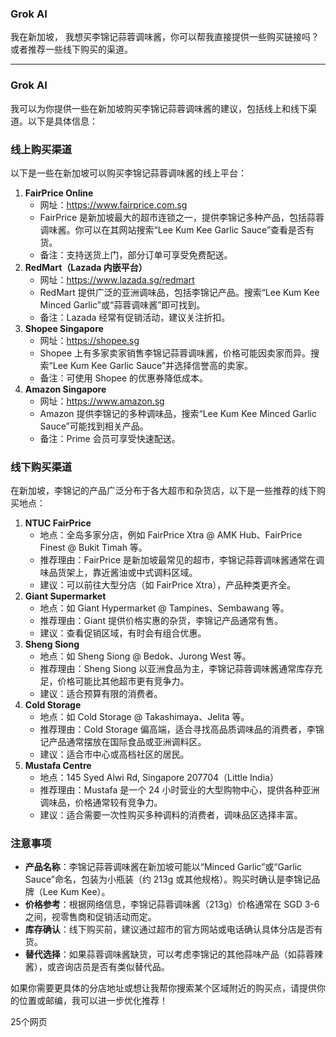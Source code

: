 ### Grok AI

<div class="thinking-container"></div><div class="response-content-markdown [&amp;_a]:text-current [&amp;_a:hover]:text-primary [&amp;_a:hover]:decoration-primary [&amp;_a]:underline [&amp;_a]:decoration-primary/30 [&amp;_a]:underline-offset-2 [&amp;_h2:first-child]:mt-0 [&amp;_h3:first-child]:mt-0 [&amp;_h4:first-child]:mt-0"><p dir="auto" class="break-words" style="white-space: pre-wrap;">我在新加坡， 我想买李锦记蒜蓉调味酱，你可以帮我直接提供一些购买链接吗？或者推荐一些线下购买的渠道。</p></div><section class="inline-media-container flex flex-col gap-1"></section><section class="auth-notification flex flex-col gap-1"></section>

---

### Grok AI

<div class="thinking-container"></div><div class="response-content-markdown [&amp;_a]:text-current [&amp;_a:hover]:text-primary [&amp;_a:hover]:decoration-primary [&amp;_a]:underline [&amp;_a]:decoration-primary/30 [&amp;_a]:underline-offset-2 [&amp;_h2:first-child]:mt-0 [&amp;_h3:first-child]:mt-0 [&amp;_h4:first-child]:mt-0"><p dir="auto" class="break-words" style="white-space: pre-wrap;">我可以为你提供一些在新加坡购买李锦记蒜蓉调味酱的建议，包括线上和线下渠道。以下是具体信息：</p>
<h3 dir="auto" class="">线上购买渠道</h3>
<p dir="auto" class="break-words" style="white-space: pre-wrap;">以下是一些在新加坡可以购买李锦记蒜蓉调味酱的线上平台：</p>
<ol dir="auto" class="marker:text-secondary">
<li class="break-words"><strong>FairPrice Online</strong>
<ul dir="auto" class="marker:text-secondary">
<li class="break-words">网址：<a href="https://www.fairprice.com.sg" target="_blank" rel="noopener noreferrer">https://www.fairprice.com.sg</a></li>
<li class="break-words">FairPrice 是新加坡最大的超市连锁之一，提供李锦记多种产品，包括蒜蓉调味酱。你可以在其网站搜索“Lee Kum Kee Garlic Sauce”查看是否有货。</li>
<li class="break-words">备注：支持送货上门，部分订单可享受免费配送。</li>
</ul>
</li>
<li class="break-words"><strong>RedMart（Lazada 内嵌平台）</strong>
<ul dir="auto" class="marker:text-secondary">
<li class="break-words">网址：<a href="https://www.lazada.sg/redmart" target="_blank" rel="noopener noreferrer">https://www.lazada.sg/redmart</a></li>
<li class="break-words">RedMart 提供广泛的亚洲调味品，包括李锦记产品。搜索“Lee Kum Kee Minced Garlic”或“蒜蓉调味酱”即可找到。</li>
<li class="break-words">备注：Lazada 经常有促销活动，建议关注折扣。</li>
</ul>
</li>
<li class="break-words"><strong>Shopee Singapore</strong>
<ul dir="auto" class="marker:text-secondary">
<li class="break-words">网址：<a href="https://shopee.sg" target="_blank" rel="noopener noreferrer">https://shopee.sg</a></li>
<li class="break-words">Shopee 上有多家卖家销售李锦记蒜蓉调味酱，价格可能因卖家而异。搜索“Lee Kum Kee Garlic Sauce”并选择信誉高的卖家。</li>
<li class="break-words">备注：可使用 Shopee 的优惠券降低成本。</li>
</ul>
</li>
<li class="break-words"><strong>Amazon Singapore</strong>
<ul dir="auto" class="marker:text-secondary">
<li class="break-words">网址：<a href="https://www.amazon.sg" target="_blank" rel="noopener noreferrer">https://www.amazon.sg</a></li>
<li class="break-words">Amazon 提供李锦记的多种调味品，搜索“Lee Kum Kee Minced Garlic Sauce”可能找到相关产品。</li>
<li class="break-words">备注：Prime 会员可享受快速配送。</li>
</ul>
</li>
</ol>
<h3 dir="auto" class="">线下购买渠道</h3>
<p dir="auto" class="break-words" style="white-space: pre-wrap;">在新加坡，李锦记的产品广泛分布于各大超市和杂货店，以下是一些推荐的线下购买地点：</p>
<ol dir="auto" class="marker:text-secondary">
<li class="break-words"><strong>NTUC FairPrice</strong>
<ul dir="auto" class="marker:text-secondary">
<li class="break-words">地点：全岛多家分店，例如 FairPrice Xtra @ AMK Hub、FairPrice Finest @ Bukit Timah 等。</li>
<li class="break-words">推荐理由：FairPrice 是新加坡最常见的超市，李锦记蒜蓉调味酱通常在调味品货架上，靠近酱油或中式调料区域。</li>
<li class="break-words">建议：可以前往大型分店（如 FairPrice Xtra），产品种类更齐全。</li>
</ul>
</li>
<li class="break-words"><strong>Giant Supermarket</strong>
<ul dir="auto" class="marker:text-secondary">
<li class="break-words">地点：如 Giant Hypermarket @ Tampines、Sembawang 等。</li>
<li class="break-words">推荐理由：Giant 提供价格实惠的杂货，李锦记产品通常有售。</li>
<li class="break-words">建议：查看促销区域，有时会有组合优惠。</li>
</ul>
</li>
<li class="break-words"><strong>Sheng Siong</strong>
<ul dir="auto" class="marker:text-secondary">
<li class="break-words">地点：如 Sheng Siong @ Bedok、Jurong West 等。</li>
<li class="break-words">推荐理由：Sheng Siong 以亚洲食品为主，李锦记蒜蓉调味酱通常库存充足，价格可能比其他超市更有竞争力。</li>
<li class="break-words">建议：适合预算有限的消费者。</li>
</ul>
</li>
<li class="break-words"><strong>Cold Storage</strong>
<ul dir="auto" class="marker:text-secondary">
<li class="break-words">地点：如 Cold Storage @ Takashimaya、Jelita 等。</li>
<li class="break-words">推荐理由：Cold Storage 偏高端，适合寻找高品质调味品的消费者，李锦记产品通常摆放在国际食品或亚洲调料区。</li>
<li class="break-words">建议：适合市中心或高档社区的居民。</li>
</ul>
</li>
<li class="break-words"><strong>Mustafa Centre</strong>
<ul dir="auto" class="marker:text-secondary">
<li class="break-words">地点：145 Syed Alwi Rd, Singapore 207704（Little India）</li>
<li class="break-words">推荐理由：Mustafa 是一个 24 小时营业的大型购物中心，提供各种亚洲调味品，价格通常较有竞争力。</li>
<li class="break-words">建议：适合需要一次性购买多种调料的消费者，调味品区选择丰富。</li>
</ul>
</li>
</ol>
<h3 dir="auto" class="">注意事项</h3>
<ul dir="auto" class="marker:text-secondary">
<li class="break-words"><strong>产品名称</strong>：李锦记蒜蓉调味酱在新加坡可能以“Minced Garlic”或“Garlic Sauce”命名，包装为小瓶装（约 213g 或其他规格）。购买时确认是李锦记品牌（Lee Kum Kee）。</li>
<li class="break-words"><strong>价格参考</strong>：根据网络信息，李锦记蒜蓉调味酱（213g）价格通常在 SGD 3-6 之间，视零售商和促销活动而定。</li>
<li class="break-words"><strong>库存确认</strong>：线下购买前，建议通过超市的官方网站或电话确认具体分店是否有货。</li>
<li class="break-words"><strong>替代选择</strong>：如果蒜蓉调味酱缺货，可以考虑李锦记的其他蒜味产品（如蒜蓉辣酱），或咨询店员是否有类似替代品。</li>
</ul>
<p dir="auto" class="break-words" style="white-space: pre-wrap;">如果你需要更具体的分店地址或想让我帮你搜索某个区域附近的购买点，请提供你的位置或邮编，我可以进一步优化推荐！</p></div><section class="inline-media-container flex flex-col gap-1"></section><section class="auth-notification flex flex-col gap-1"></section><div class="flex gap-2 mt-4"><div class="search-results flex -ml-1 text-sm gap-2 mb-1"><div class="flex flex-row items-center pr-4 py-1 rounded-full cursor-pointer bg-foreground border border-card-border hover:bg-card-hover hover:border-card-border-focus"><div style="z-index: 3;"><div class="align-text-bottom items-center justify-center select-none transition my-0 rounded-md opacity-100 ml-1.5 flex bg-popover overflow-hidden border border-background z-3"><img class="size-[18px] m-0 rounded-md" alt="" src="https://imgs.search.brave.com/0ynubf3CXshQEctiT4vvDD1a1z_D-QwTC9-fsQnAd4o/rs:fit:64:0:0:0/g:ce/aHR0cDovL2Zhdmlj/b25zLnNlYXJjaC5i/cmF2ZS5jb20vaWNv/bnMvMjYyOTE3Yjli/NGUyZjY5Y2E0MDU5/YjZkMzMyNjk5NjYx/M2Q3ZTI2ZTVlYzQ5/YmEzYzdiOGFiOWM4/YjQwODA2My9zZy5s/a2suY29tLw"></div></div><div style="z-index: 2;"><div class="align-text-bottom items-center justify-center select-none transition my-0 rounded-md opacity-100 flex bg-popover overflow-hidden border border-background z-2 -ml-2"><img class="size-[18px] m-0 rounded-md" alt="" src="https://imgs.search.brave.com/0ynubf3CXshQEctiT4vvDD1a1z_D-QwTC9-fsQnAd4o/rs:fit:64:0:0:0/g:ce/aHR0cDovL2Zhdmlj/b25zLnNlYXJjaC5i/cmF2ZS5jb20vaWNv/bnMvMjYyOTE3Yjli/NGUyZjY5Y2E0MDU5/YjZkMzMyNjk5NjYx/M2Q3ZTI2ZTVlYzQ5/YmEzYzdiOGFiOWM4/YjQwODA2My9zZy5s/a2suY29tLw"></div></div><div style="z-index: 1;"><div class="align-text-bottom items-center justify-center select-none transition my-0 rounded-md opacity-100 flex bg-popover overflow-hidden border border-background z-1 -ml-2"><img class="size-[18px] m-0 rounded-md" alt="" src="https://imgs.search.brave.com/6Jl7-M_4CUJCNhQhia8iLFcEPLAYrhHMP_q6LcKUgL0/rs:fit:64:0:0:0/g:ce/aHR0cDovL2Zhdmlj/b25zLnNlYXJjaC5i/cmF2ZS5jb20vaWNv/bnMvNmM1NmEzZTlm/Njg2MTA5YTdkYTRm/ZGRmMzRmODY1MWJl/ZThlZjMyNzJhYTAw/MDk4M2MyOWUxY2Y4/NTA1MDAzNy93d3cu/c2F5d2VlZS5jb20v"></div></div><div class="truncate ml-2">25个网页</div></div></div></div>

